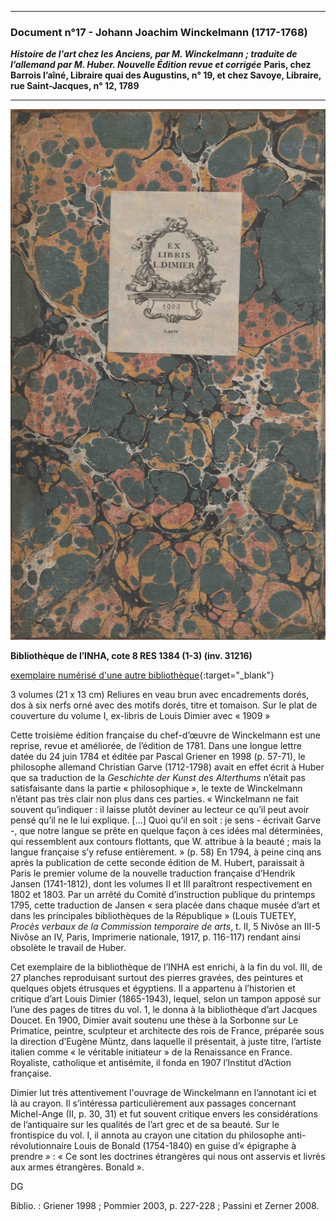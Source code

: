 ***
### **Document n°17 - Johann Joachim Winckelmann (1717-1768)**
**_Histoire de l'art chez les Anciens, par M. Winckelmann ; traduite de l’allemand par M. Huber. Nouvelle Édition revue et corrigée_**
**Paris, chez Barrois l’aîné, Libraire quai des Augustins, n° 19, et chez Savoye, Libraire, rue Saint-Jacques, n° 12, 1789**

-------------------------
![Branching](./img/doc17/doc17_1.jpg)

**Bibliothèque de l’INHA, cote 8 RES 1384 (1-3) (inv. 31216)**

[exemplaire numérisé d'une autre bibliothèque](https://catalog.hathitrust.org/Record/009019193){:target="_blank"}

3 volumes (21 x 13 cm)
Reliures en veau brun avec encadrements dorés, dos à six nerfs orné avec des motifs dorés, titre et tomaison.
Sur le plat de couverture du volume I, ex-libris de Louis Dimier avec « 1909 »

Cette troisième édition française du chef-d’œuvre de Winckelmann est une reprise, revue et améliorée, de l’édition de 1781. Dans une longue lettre datée du 24 juin 1784 et éditée par Pascal Griener en 1998 (p. 57-71), le philosophe allemand Christian Garve (1712-1798) avait en effet écrit à Huber que sa traduction de la _Geschichte der Kunst des Alterthums_ n’était pas satisfaisante dans la partie « philosophique », le texte de Winckelmann n’étant pas très clair non plus dans ces parties. « Winckelmann ne fait souvent qu’indiquer : il laisse plutôt deviner au lecteur ce qu’il peut avoir pensé qu’il ne le lui explique.  […] Quoi qu’il en soit : je sens - écrivait Garve -, que notre langue se prête en quelque façon à ces idées mal déterminées, qui ressemblent aux contours flottants, que W. attribue à la beauté ; mais la langue française s’y refuse entièrement. » (p. 58) En 1794, à peine cinq ans après la publication de cette seconde édition de M. Hubert, paraissait à Paris le premier volume de la nouvelle traduction française d’Hendrik Jansen (1741-1812), dont les volumes II et III paraîtront respectivement en 1802 et 1803. Par un arrêté du Comité d’instruction publique du printemps 1795, cette traduction de Jansen « sera placée dans chaque musée d’art et dans les principales bibliothèques de la République » (Louis TUETEY, _Procès verbaux de la Commission temporaire de arts_, t. II, 5 Nivôse an III-5 Nivôse an IV, Paris, Imprimerie nationale, 1917, p. 116-117) rendant ainsi obsolète le travail de Huber.  

Cet exemplaire de la bibliothèque de l’INHA est enrichi, à la fin du vol. III, de 27 planches reproduisant surtout des pierres gravées, des peintures et quelques objets étrusques et égyptiens. Il a appartenu à l’historien et critique d’art Louis Dimier (1865-1943), lequel, selon un tampon apposé sur l’une des pages de titres du vol. 1, le donna à la bibliothèque d’art Jacques Doucet. En 1900, Dimier avait soutenu une thèse à la Sorbonne sur Le Primatice, peintre, sculpteur et architecte des rois de France, préparée sous la direction d’Eugène Müntz, dans laquelle il présentait, à juste titre, l’artiste italien comme « le véritable initiateur » de la Renaissance en France. Royaliste, catholique et antisémite, il fonda en 1907 l’Institut d’Action française.

Dimier lut très attentivement l'ouvrage de Winckelmann en l’annotant ici et là au crayon. Il s’intéressa particulièrement aux passages concernant Michel-Ange (II, p. 30, 31) et fut souvent critique envers les considérations de l’antiquaire sur les qualités de l’art grec et de sa beauté. Sur le frontispice du vol. I, il annota au crayon une citation du philosophe anti-révolutionnaire Louis de Bonald (1754-1840) en guise d’« épigraphe à prendre » : « Ce sont les doctrines étrangères qui nous ont asservis et livrés aux armes étrangères. Bonald ».

DG

Biblio. : Griener 1998 ; Pommier 2003, p. 227-228 ; Passini et Zerner 2008.
